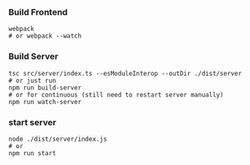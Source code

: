 

### Build Frontend
```
webpack
# or webpack --watch
```

### Build Server
```
tsc src/server/index.ts --esModuleInterop --outDir ./dist/server
# or just run
npm run build-server
# or for continuous (still need to restart server manually)
npm run watch-server
```
### start server
```
node ./dist/server/index.js
# or 
npm run start
```
